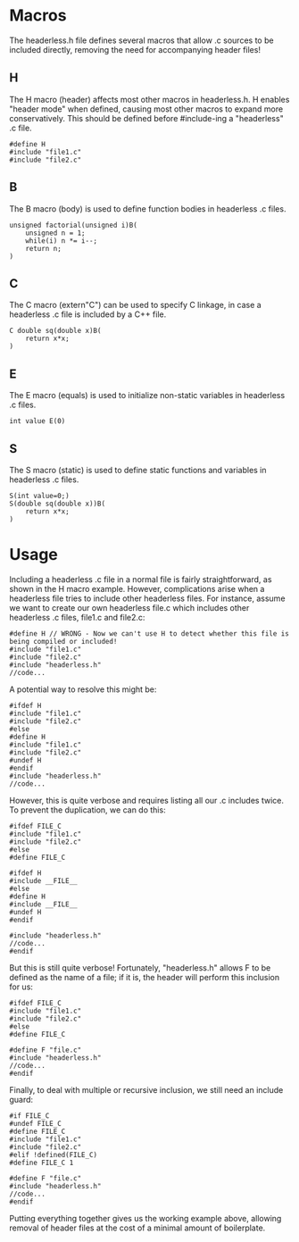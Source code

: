 # Macros
The headerless.h file defines several macros that allow .c sources to be included directly, removing the need for accompanying header files!
## H
The H macro (header) affects most other macros in headerless.h. H enables "header mode" when defined, causing most other macros to expand more conservatively. This should be defined before #include-ing a "headerless" .c file.

	#define H
	#include "file1.c"
	#include "file2.c"
## B
The B macro (body) is used to define function bodies in headerless .c files.

	unsigned factorial(unsigned i)B(
		unsigned n = 1;
		while(i) n *= i--;
		return n;
	)
## C
The C macro (extern"C") can be used to specify C linkage, in case a headerless .c file is included by a C++ file.

	C double sq(double x)B(
		return x*x;
	)
## E
The E macro (equals) is used to initialize non-static variables in headerless .c files.

	int value E(0)
## S
The S macro (static) is used to define static functions and variables in headerless .c files.

	S(int value=0;)
	S(double sq(double x))B(
		return x*x;
	)
# Usage
Including a headerless .c file in a normal file is fairly straightforward, as shown in the H macro example. However, complications arise when a headerless file tries to include other headerless files. For instance, assume we want to create our own headerless file.c which includes other headerless .c files, file1.c and file2.c:

	#define H // WRONG - Now we can't use H to detect whether this file is being compiled or included!
	#include "file1.c"
	#include "file2.c"
	#include "headerless.h"
	//code...
A potential way to resolve this might be:

	#ifdef H
	#include "file1.c"
	#include "file2.c"
	#else
	#define H
	#include "file1.c"
	#include "file2.c"
	#undef H
	#endif
	#include "headerless.h"
	//code...
However, this is quite verbose and requires listing all our .c includes twice. To prevent the duplication, we can do this:

	#ifdef FILE_C
	#include "file1.c"
	#include "file2.c"
	#else
	#define FILE_C
	
	#ifdef H
	#include __FILE__
	#else
	#define H
	#include __FILE__
	#undef H
	#endif
	
	#include "headerless.h"
	//code...
	#endif
But this is still quite verbose! Fortunately, "headerless.h" allows F to be defined as the name of a file; if it is, the header will perform this inclusion for us:

	#ifdef FILE_C
	#include "file1.c"
	#include "file2.c"
	#else
	#define FILE_C
	
	#define F "file.c"
	#include "headerless.h"
	//code...
	#endif
Finally, to deal with multiple or recursive inclusion, we still need an include guard:

	#if FILE_C
	#undef FILE_C
	#define FILE_C
	#include "file1.c"
	#include "file2.c"
	#elif !defined(FILE_C)
	#define FILE_C 1
	
	#define F "file.c"
	#include "headerless.h"
	//code...
	#endif
Putting everything together gives us the working example above, allowing removal of header files at the cost of a minimal amount of boilerplate.
